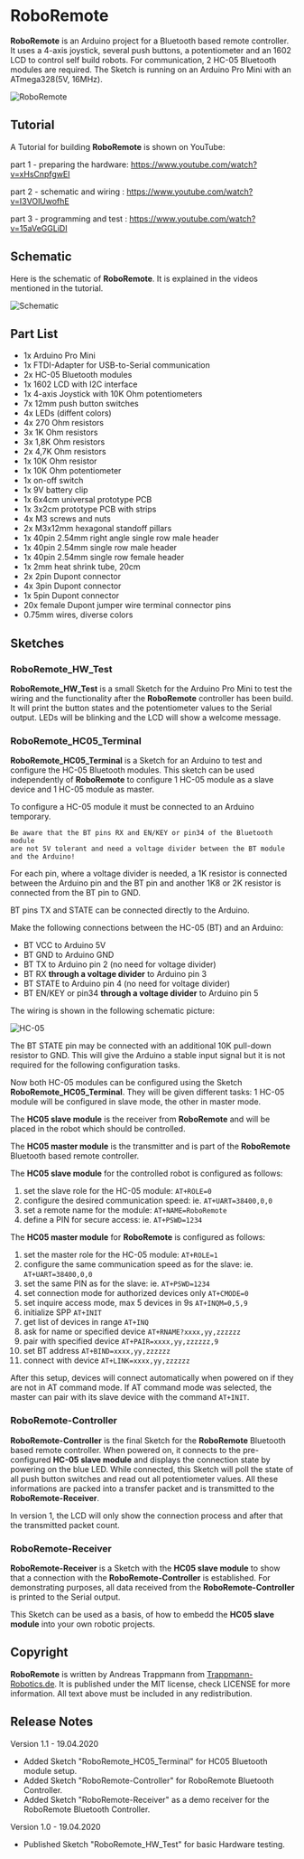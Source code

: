 # RoboRemote
**RoboRemote** is an Arduino project for a Bluetooth based remote controller.
It uses a 4-axis joystick, several push buttons, a potentiometer and an 1602 LCD
to control self build robots.
For communication, 2 HC-05 Bluetooth modules are required.
The Sketch is running on an Arduino Pro Mini with an ATmega328(5V, 16MHz).

![RoboRemote](./docs/RoboRemote1.png)

## Tutorial
A Tutorial for building **RoboRemote** is shown on YouTube:

  part 1 - preparing the hardware: https://www.youtube.com/watch?v=xHsCnpfgwEI

  part 2 - schematic and wiring  : https://www.youtube.com/watch?v=I3VOlUwofhE

  part 3 - programming and test  : https://www.youtube.com/watch?v=15aVeGGLiDI
  
## Schematic
Here is the schematic of **RoboRemote**. It is explained in the videos
mentioned in the tutorial.

![Schematic](./docs/RoboRemote-Schematic_v1.0.png)

## Part List
  * 1x Arduino Pro Mini
  * 1x FTDI-Adapter for USB-to-Serial communication
  * 2x HC-05 Bluetooth modules
  * 1x 1602 LCD with I2C interface
  * 1x 4-axis Joystick with 10K Ohm potentiometers
  * 7x 12mm push button switches
  * 4x LEDs (diffent colors)
  * 4x 270 Ohm resistors
  * 3x 1K Ohm resistors
  * 3x 1,8K Ohm resistors
  * 2x 4,7K Ohm resistors
  * 1x 10K Ohm resistor
  * 1x 10K Ohm potentiometer
  * 1x on-off switch
  * 1x 9V battery clip
  * 1x 6x4cm universal prototype PCB
  * 1x 3x2cm prototype PCB with strips
  * 4x M3 screws and nuts
  * 2x M3x12mm hexagonal standoff pillars
  * 1x 40pin 2.54mm right angle single row male header
  * 1x 40pin 2.54mm single row male header
  * 1x 40pin 2.54mm single row female header
  * 1x 2mm heat shrink tube, 20cm
  * 2x 2pin Dupont connector
  * 4x 3pin Dupont connector
  * 1x 5pin Dupont connector
  * 20x female Dupont jumper wire terminal connector pins
  * 0.75mm wires, diverse colors

## Sketches
### RoboRemote_HW_Test
**RoboRemote_HW_Test** is a small Sketch for the Arduino Pro Mini to test the wiring
and the functionality after the **RoboRemote** controller has been build.
It will print the button states and the potentiometer values
to the Serial output. LEDs will be blinking and the LCD will show a welcome message.

### RoboRemote_HC05_Terminal
**RoboRemote_HC05_Terminal** is a Sketch for an Arduino to test and configure the
HC-05 Bluetooth modules. This sketch can be used independently of **RoboRemote**
to configure 1 HC-05 module as a slave device and 1 HC-05 module as master.

To configure a HC-05 module it must be connected to an Arduino temporary.
```
Be aware that the BT pins RX and EN/KEY or pin34 of the Bluetooth module
are not 5V tolerant and need a voltage divider between the BT module and the Arduino!
```
For each pin, where a voltage divider is needed,
a 1K resistor is connected between the Arduino pin and the BT pin and another
1K8 or 2K resistor is connected from the BT pin to GND.

BT pins TX and STATE can be connected directly to the Arduino.

Make the following connections between the HC-05 (BT) and an Arduino:

  * BT VCC to Arduino 5V
  * BT GND to Arduino GND
  * BT TX to Arduino pin 2 (no need for voltage divider)
  * BT RX **through a voltage divider** to Arduino pin 3
  * BT STATE to Arduino pin 4 (no need for voltage divider)
  * BT EN/KEY or pin34 **through a voltage divider** to Arduino pin 5

The wiring is shown in the following schematic picture:

![HC-05](./docs/HC-05.png)

The BT STATE pin may be connected with an additional 10K pull-down resistor
to GND. This will give the Arduino a stable input signal but it is not required
for the following configuration tasks.

Now both HC-05 modules can be configured using the Sketch **RoboRemote_HC05_Terminal**.
They will be given different tasks:
1 HC-05 module will be configured in slave mode, the other in master mode.

The **HC05 slave module** is the
receiver from **RoboRemote** and will be placed in the robot which should be controlled.

The **HC05 master module** is the transmitter and is part of the **RoboRemote**
Bluetooth based remote controller.

The **HC05 slave module** for the controlled robot is configured as follows:
1. set the slave role for the HC-05 module: `AT+ROLE=0`
1. configure the desired communication speed: ie. `AT+UART=38400,0,0`
1. set a remote name for the module: `AT+NAME=RoboRemote`
1. define a PIN for secure access: ie. `AT+PSWD=1234`

The **HC05 master module** for **RoboRemote** is configured as follows:
1. set the master role for the HC-05 module: `AT+ROLE=1`
1. configure the same communication speed as for the slave: ie. `AT+UART=38400,0,0`
1. set the same PIN as for the slave: ie. `AT+PSWD=1234`
1. set connection mode for authorized devices only `AT+CMODE=0`
1. set inquire access mode, max 5 devices in 9s `AT+INQM=0,5,9`
1. initialize SPP `AT+INIT`
1. get list of devices in range `AT+INQ`
1. ask for name or specified device `AT+RNAME?xxxx,yy,zzzzzz`
1. pair with specified device `AT+PAIR=xxxx,yy,zzzzzz,9`
1. set BT address `AT+BIND=xxxx,yy,zzzzzz`
1. connect with device `AT+LINK=xxxx,yy,zzzzzz`

After this setup, devices will connect automatically when powered on if they
are not in AT command mode. If AT command mode was selected, the master can
pair with its slave device with the command `AT+INIT`.

### RoboRemote-Controller
**RoboRemote-Controller** is the final Sketch for the **RoboRemote** Bluetooth
based remote controller. When powered on, it connects to the pre-configured
**HC-05 slave module** and displays the connection state by powering on the
blue LED.
While connected, this Sketch will
poll the state of all push button switches and read out all potentiometer
values. All these informations are packed into a transfer packet and is transmitted
to the **RoboRemote-Receiver**.

In version 1, the LCD will only show the connection process and after that
the transmitted packet count.

### RoboRemote-Receiver
**RoboRemote-Receiver** is a Sketch with the **HC05 slave module** to
show that a connection with the **RoboRemote-Controller** is established.
For demonstrating purposes, all data received from the **RoboRemote-Controller**
is printed to the Serial output.

This Sketch can be used as a basis, of how to embedd the **HC05 slave module**
into your own robotic projects.

## Copyright
**RoboRemote** is written by Andreas Trappmann from
[Trappmann-Robotics.de](https://www.trappmann-robotics.de/). It
is published under the MIT license, check LICENSE for more information.
All text above must be included in any redistribution.

## Release Notes

Version 1.1 - 19.04.2020

  * Added Sketch "RoboRemote_HC05_Terminal" for HC05 Bluetooth module setup.
  * Added Sketch "RoboRemote-Controller" for RoboRemote Bluetooth Controller.
  * Added Sketch "RoboRemote-Receiver" as a demo receiver for the RoboRemote Bluetooth Controller.

Version 1.0 - 19.04.2020

  * Published Sketch "RoboRemote_HW_Test" for basic Hardware testing.
